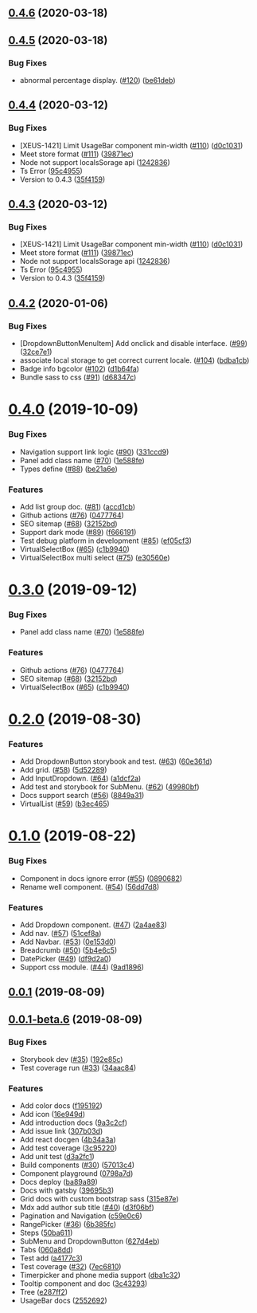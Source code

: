 ## [0.4.6](https://github.com/xsky-fe/wizard-ui/compare/0.4.5...0.4.6) (2020-03-18)

## [0.4.5](https://github.com/xsky-fe/wizard-ui/compare/0.4.4...0.4.5) (2020-03-18)


### Bug Fixes

* abnormal percentage display. ([#120](https://github.com/xsky-fe/wizard-ui/issues/120)) ([be61deb](https://github.com/xsky-fe/wizard-ui/commit/be61deb0854532037763c239e0fc83e6eb7fb687))

## [0.4.4](https://github.com/xsky-fe/wizard-ui/compare/0.4.2...0.4.4) (2020-03-12)


### Bug Fixes

* [XEUS-1421] Limit UsageBar component min-width ([#110](https://github.com/xsky-fe/wizard-ui/issues/110)) ([d0c1031](https://github.com/xsky-fe/wizard-ui/commit/d0c1031cc04f768ffaf4de3b394e035c387c386c))
* Meet store format ([#111](https://github.com/xsky-fe/wizard-ui/issues/111)) ([39871ec](https://github.com/xsky-fe/wizard-ui/commit/39871ec79493b87d3ef91a9d9dcad202001dab63))
* Node not support localsSorage api ([1242836](https://github.com/xsky-fe/wizard-ui/commit/12428367461a24a1f77a633830c4d0cbbd746683))
* Ts Error ([95c4955](https://github.com/xsky-fe/wizard-ui/commit/95c49559e04a326129a8df5078482787f4fc28a1))
* Version to 0.4.3 ([35f4159](https://github.com/xsky-fe/wizard-ui/commit/35f415965da97fbb5b5a2d3aedb63c0b09052267))

## [0.4.3](https://github.com/xsky-fe/wizard-ui/compare/0.4.2...0.4.3) (2020-03-12)


### Bug Fixes

* [XEUS-1421] Limit UsageBar component min-width ([#110](https://github.com/xsky-fe/wizard-ui/issues/110)) ([d0c1031](https://github.com/xsky-fe/wizard-ui/commit/d0c1031cc04f768ffaf4de3b394e035c387c386c))
* Meet store format ([#111](https://github.com/xsky-fe/wizard-ui/issues/111)) ([39871ec](https://github.com/xsky-fe/wizard-ui/commit/39871ec79493b87d3ef91a9d9dcad202001dab63))
* Node not support localsSorage api ([1242836](https://github.com/xsky-fe/wizard-ui/commit/12428367461a24a1f77a633830c4d0cbbd746683))
* Ts Error ([95c4955](https://github.com/xsky-fe/wizard-ui/commit/95c49559e04a326129a8df5078482787f4fc28a1))
* Version to 0.4.3 ([35f4159](https://github.com/xsky-fe/wizard-ui/commit/35f415965da97fbb5b5a2d3aedb63c0b09052267))

## [0.4.2](https://github.com/xsky-fe/wizard-ui/compare/0.4.0...0.4.2) (2020-01-06)


### Bug Fixes

* [DropdownButtonMenuItem] Add onclick and disable interface. ([#99](https://github.com/xsky-fe/wizard-ui/issues/99)) ([32ce7e1](https://github.com/xsky-fe/wizard-ui/commit/32ce7e1))
* associate local storage to get correct current locale. ([#104](https://github.com/xsky-fe/wizard-ui/issues/104)) ([bdba1cb](https://github.com/xsky-fe/wizard-ui/commit/bdba1cb))
* Badge info bgcolor ([#102](https://github.com/xsky-fe/wizard-ui/issues/102)) ([d1b64fa](https://github.com/xsky-fe/wizard-ui/commit/d1b64fa))
* Bundle sass to css ([#91](https://github.com/xsky-fe/wizard-ui/issues/91)) ([d68347c](https://github.com/xsky-fe/wizard-ui/commit/d68347c))

# [0.4.0](https://github.com/xsky-fe/wizard-ui/compare/0.2.0...0.4.0) (2019-10-09)


### Bug Fixes

* Navigation support link logic ([#90](https://github.com/xsky-fe/wizard-ui/issues/90)) ([331ccd9](https://github.com/xsky-fe/wizard-ui/commit/331ccd9))
* Panel add class name ([#70](https://github.com/xsky-fe/wizard-ui/issues/70)) ([1e588fe](https://github.com/xsky-fe/wizard-ui/commit/1e588fe))
* Types define ([#88](https://github.com/xsky-fe/wizard-ui/issues/88)) ([be21a6e](https://github.com/xsky-fe/wizard-ui/commit/be21a6e))


### Features

* Add list group doc. ([#81](https://github.com/xsky-fe/wizard-ui/issues/81)) ([accd1cb](https://github.com/xsky-fe/wizard-ui/commit/accd1cb))
* Github actions ([#76](https://github.com/xsky-fe/wizard-ui/issues/76)) ([0477764](https://github.com/xsky-fe/wizard-ui/commit/0477764))
* SEO sitemap ([#68](https://github.com/xsky-fe/wizard-ui/issues/68)) ([32152bd](https://github.com/xsky-fe/wizard-ui/commit/32152bd))
* Support dark mode ([#89](https://github.com/xsky-fe/wizard-ui/issues/89)) ([f666191](https://github.com/xsky-fe/wizard-ui/commit/f666191))
* Test debug platform in development ([#85](https://github.com/xsky-fe/wizard-ui/issues/85)) ([ef05cf3](https://github.com/xsky-fe/wizard-ui/commit/ef05cf3))
* VirtualSelectBox ([#65](https://github.com/xsky-fe/wizard-ui/issues/65)) ([c1b9940](https://github.com/xsky-fe/wizard-ui/commit/c1b9940))
* VirtualSelectBox multi select ([#75](https://github.com/xsky-fe/wizard-ui/issues/75)) ([e30560e](https://github.com/xsky-fe/wizard-ui/commit/e30560e))

# [0.3.0](https://github.com/xsky-fe/wizard-ui/compare/0.2.0...0.3.0) (2019-09-12)


### Bug Fixes

* Panel add class name ([#70](https://github.com/xsky-fe/wizard-ui/issues/70)) ([1e588fe](https://github.com/xsky-fe/wizard-ui/commit/1e588fe))


### Features

* Github actions ([#76](https://github.com/xsky-fe/wizard-ui/issues/76)) ([0477764](https://github.com/xsky-fe/wizard-ui/commit/0477764))
* SEO sitemap ([#68](https://github.com/xsky-fe/wizard-ui/issues/68)) ([32152bd](https://github.com/xsky-fe/wizard-ui/commit/32152bd))
* VirtualSelectBox ([#65](https://github.com/xsky-fe/wizard-ui/issues/65)) ([c1b9940](https://github.com/xsky-fe/wizard-ui/commit/c1b9940))

# [0.2.0](https://github.com/xsky-fe/wizard-ui/compare/0.1.0...0.2.0) (2019-08-30)


### Features

* Add DropdownButton storybook and test. ([#63](https://github.com/xsky-fe/wizard-ui/issues/63)) ([60e361d](https://github.com/xsky-fe/wizard-ui/commit/60e361d))
* Add grid. ([#58](https://github.com/xsky-fe/wizard-ui/issues/58)) ([5d52289](https://github.com/xsky-fe/wizard-ui/commit/5d52289))
* Add InputDropdown. ([#64](https://github.com/xsky-fe/wizard-ui/issues/64)) ([a1dcf2a](https://github.com/xsky-fe/wizard-ui/commit/a1dcf2a))
* Add test and storybook for SubMenu. ([#62](https://github.com/xsky-fe/wizard-ui/issues/62)) ([49980bf](https://github.com/xsky-fe/wizard-ui/commit/49980bf))
* Docs support search ([#56](https://github.com/xsky-fe/wizard-ui/issues/56)) ([8849a31](https://github.com/xsky-fe/wizard-ui/commit/8849a31))
* VirtualList ([#59](https://github.com/xsky-fe/wizard-ui/issues/59)) ([b3ec465](https://github.com/xsky-fe/wizard-ui/commit/b3ec465))

# [0.1.0](https://github.com/xsky-fe/wizard-ui/compare/0.0.1...0.1.0) (2019-08-22)


### Bug Fixes

* Component in docs ignore error ([#55](https://github.com/xsky-fe/wizard-ui/issues/55)) ([0890682](https://github.com/xsky-fe/wizard-ui/commit/0890682))
* Rename well component. ([#54](https://github.com/xsky-fe/wizard-ui/issues/54)) ([56dd7d8](https://github.com/xsky-fe/wizard-ui/commit/56dd7d8))


### Features

* Add Dropdown component. ([#47](https://github.com/xsky-fe/wizard-ui/issues/47)) ([2a4ae83](https://github.com/xsky-fe/wizard-ui/commit/2a4ae83))
* Add nav. ([#57](https://github.com/xsky-fe/wizard-ui/issues/57)) ([51cef8a](https://github.com/xsky-fe/wizard-ui/commit/51cef8a))
* Add Navbar. ([#53](https://github.com/xsky-fe/wizard-ui/issues/53)) ([0e153d0](https://github.com/xsky-fe/wizard-ui/commit/0e153d0))
* Breadcrumb ([#50](https://github.com/xsky-fe/wizard-ui/issues/50)) ([5b4e6c5](https://github.com/xsky-fe/wizard-ui/commit/5b4e6c5))
* DatePicker ([#49](https://github.com/xsky-fe/wizard-ui/issues/49)) ([df9d2a0](https://github.com/xsky-fe/wizard-ui/commit/df9d2a0))
* Support css module. ([#44](https://github.com/xsky-fe/wizard-ui/issues/44)) ([9ad1896](https://github.com/xsky-fe/wizard-ui/commit/9ad1896))

## [0.0.1](https://github.com/xsky-fe/wizard-ui/compare/0.0.1-beta.6...0.0.1) (2019-08-09)



## [0.0.1-beta.6](https://github.com/xsky-fe/wizard-ui/compare/39695b3...0.0.1-beta.6) (2019-08-09)


### Bug Fixes

* Storybook dev ([#35](https://github.com/xsky-fe/wizard-ui/issues/35)) ([192e85c](https://github.com/xsky-fe/wizard-ui/commit/192e85c))
* Test coverage run ([#33](https://github.com/xsky-fe/wizard-ui/issues/33)) ([34aac84](https://github.com/xsky-fe/wizard-ui/commit/34aac84))


### Features

* Add color docs ([f195192](https://github.com/xsky-fe/wizard-ui/commit/f195192))
* Add icon ([16e949d](https://github.com/xsky-fe/wizard-ui/commit/16e949d))
* Add introduction docs ([9a3c2cf](https://github.com/xsky-fe/wizard-ui/commit/9a3c2cf))
* Add issue link ([307b03d](https://github.com/xsky-fe/wizard-ui/commit/307b03d))
* Add react docgen ([4b34a3a](https://github.com/xsky-fe/wizard-ui/commit/4b34a3a))
* Add test coverage ([3c95220](https://github.com/xsky-fe/wizard-ui/commit/3c95220))
* Add unit test ([d3a2fc1](https://github.com/xsky-fe/wizard-ui/commit/d3a2fc1))
* Build components ([#30](https://github.com/xsky-fe/wizard-ui/issues/30)) ([57013c4](https://github.com/xsky-fe/wizard-ui/commit/57013c4))
* Component playground ([0798a7d](https://github.com/xsky-fe/wizard-ui/commit/0798a7d))
* Docs deploy ([ba89a89](https://github.com/xsky-fe/wizard-ui/commit/ba89a89))
* Docs with gatsby ([39695b3](https://github.com/xsky-fe/wizard-ui/commit/39695b3))
* Grid docs with custom bootstrap sass ([315e87e](https://github.com/xsky-fe/wizard-ui/commit/315e87e))
* Mdx add author sub title ([#40](https://github.com/xsky-fe/wizard-ui/issues/40)) ([d3f06bf](https://github.com/xsky-fe/wizard-ui/commit/d3f06bf))
* Pagination and Navigation ([c59e0c6](https://github.com/xsky-fe/wizard-ui/commit/c59e0c6))
* RangePicker ([#36](https://github.com/xsky-fe/wizard-ui/issues/36)) ([6b385fc](https://github.com/xsky-fe/wizard-ui/commit/6b385fc))
* Steps ([50ba611](https://github.com/xsky-fe/wizard-ui/commit/50ba611))
* SubMenu and DropdownButton ([627d4eb](https://github.com/xsky-fe/wizard-ui/commit/627d4eb))
* Tabs ([060a8dd](https://github.com/xsky-fe/wizard-ui/commit/060a8dd))
* Test add ([a4177c3](https://github.com/xsky-fe/wizard-ui/commit/a4177c3))
* Test coverage ([#32](https://github.com/xsky-fe/wizard-ui/issues/32)) ([7ec6810](https://github.com/xsky-fe/wizard-ui/commit/7ec6810))
* Timerpicker and phone media support ([dba1c32](https://github.com/xsky-fe/wizard-ui/commit/dba1c32))
* Tooltip component and doc ([3c43293](https://github.com/xsky-fe/wizard-ui/commit/3c43293))
* Tree ([e287ff2](https://github.com/xsky-fe/wizard-ui/commit/e287ff2))
* UsageBar docs ([2552692](https://github.com/xsky-fe/wizard-ui/commit/2552692))

